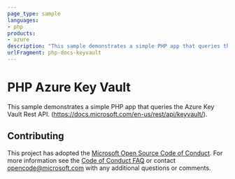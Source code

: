 ```yaml
---
page_type: sample
languages:
- php
products:
- azure
description: "This sample demonstrates a simple PHP app that queries the Azure Key Vault Rest API."
urlFragment: php-docs-keyvault
---
```


# PHP Azure Key Vault

This sample demonstrates a simple PHP app that queries the Azure Key Vault Rest API. (https://docs.microsoft.com/en-us/rest/api/keyvault/).

## Contributing

This project has adopted the [Microsoft Open Source Code of Conduct](https://opensource.microsoft.com/codeofconduct/). For more information see the [Code of Conduct FAQ](https://opensource.microsoft.com/codeofconduct/faq/) or contact [opencode@microsoft.com](mailto:opencode@microsoft.com) with any additional questions or comments.
